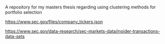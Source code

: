 A repository for my masters thesis regarding using clustering methods for portfolio selection

https://www.sec.gov/files/company_tickers.json

https://www.sec.gov/data-research/sec-markets-data/insider-transactions-data-sets